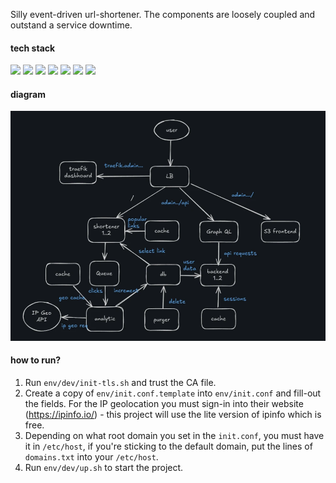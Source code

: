 Silly event-driven url-shortener. The components are loosely coupled and outstand a service downtime.

#### tech stack

<img src = "https://icon.icepanel.io/Technology/png-shadow-512/Rust.png" width ="30" /> <img src = "https://icon.icepanel.io/Technology/svg/TypeScript.svg" width ="30" /> <img src = "https://icon.icepanel.io/Technology/svg/Vue.js.svg" width ="30" /> <img src = "https://icon.icepanel.io/Technology/svg/GraphQL.svg" width ="30" /> <img src = "https://icon.icepanel.io/Technology/svg/PostgresSQL.svg" width ="30" /> <img src = "https://icon.icepanel.io/Technology/svg/Docker.svg" width ="30" /> <img src = "https://icon.icepanel.io/Technology/svg/Bun.svg" width ="30" />

#### diagram
![Arch](arch.webp)

#### how to run?
1. Run `env/dev/init-tls.sh` and trust the CA file.
2. Create a copy of `env/init.conf.template` into `env/init.conf` and fill-out the fields. For the IP geolocation you must sign-in into their website (https://ipinfo.io/) - this project will use the lite version of ipinfo which is free.
3. Depending on what root domain you set in the `init.conf`, you must have it in `/etc/host`, if you're sticking to the default domain, put the lines of `domains.txt` into your `/etc/host`.
4. Run `env/dev/up.sh` to start the project.
